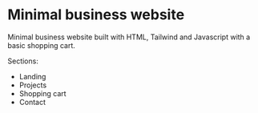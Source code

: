 # Minimal business website

Minimal business website built with HTML, Tailwind and Javascript with a basic shopping cart.

Sections: 
- Landing
- Projects
- Shopping cart
- Contact
